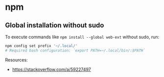 # npm

## Global installation without sudo

To execute commands like `npm install --global web-ext` without sudo, run:

```bash
npm config set prefix '~/.local/'
# Required bash configuration: `export PATH=~/.local/bin/:$PATH`
```

Resources:

- <https://stackoverflow.com/a/59227497>
